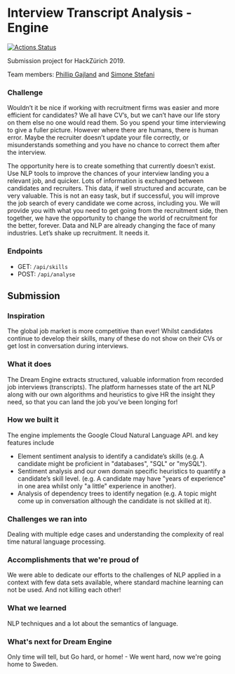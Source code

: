 # Interview Transcript Analysis - Engine

[![Actions Status](https://github.com/GaPhil/hackzurich-2019-engine/workflows/Lint/badge.svg)](https://github.com/GaPhil/hackzurich-2019-engine/actions)

Submission project for HackZürich 2019.

Team members: [Phillip Gajland](https://github.com/GaPhil) and [Simone Stefani](https://github.com/SimoneStefani)

### Challenge

Wouldn’t it be nice if working with recruitment firms was easier and more efficient for candidates? We all have CV’s, but we can’t have our life story on them else no one would read them. So you spend your time interviewing to give a fuller picture. However where there are humans, there is human error. Maybe the recruiter doesn’t update your file correctly, or misunderstands something and you have no chance to correct them after the interview.

The opportunity here is to create something that currently doesn’t exist. Use NLP tools to improve the chances of your interview landing you a relevant job, and quicker. Lots of information is exchanged between candidates and recruiters. This data, if well structured and accurate, can be very valuable. This is not an easy task, but if successful, you will improve the job search of every candidate we come across, including you. We will provide you with what you need to get going from the recruitment side, then together, we have the opportunity to change the world of recruitment for the better, forever. Data and NLP are already changing the face of many industries. Let’s shake up recruitment. It needs it.


### Endpoints

* GET: `/api/skills`
* POST: `/api/analyse`

## Submission

### Inspiration
The global job market is more competitive than ever! Whilst candidates continue to develop their skills, many of these do not show on their CVs or get lost in conversation during interviews.

### What it does
The Dream Engine extracts structured, valuable information from recorded job interviews (transcripts). The platform harnesses state of the art NLP along with our own algorithms and heuristics to give HR the insight they need, so that you can land the job you’ve been longing for!

### How we built it
The engine implements the Google Cloud Natural Language API. and key features include
* Element sentiment analysis to identify a candidate’s skills (e.g. A candidate might be proficient in "databases", "SQL" or "mySQL").
* Sentiment analysis and our own domain specific heuristics to quantify a candidate’s skill level. (e.g. A candidate may have "years of experience" in one area whilst only "a little" experience in another).
* Analysis of dependency trees to identify negation (e.g. A topic might come up in conversation although the candidate is not skilled at it).

### Challenges we ran into
Dealing with multiple edge cases and understanding the complexity of real time natural language processing.

### Accomplishments that we're proud of
We were able to dedicate our efforts to the challenges of NLP applied in a context with few data sets available, where standard machine learning can not be used. And not killing each other!

### What we learned
NLP techniques and a lot about the semantics of language.

### What's next for Dream Engine
Only time will tell, but Go hard, or home! - We went hard, now we're going home to Sweden.

